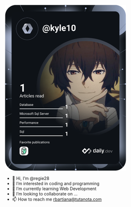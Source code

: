 <a href="https://app.daily.dev/kyle10"><img src="https://github.com/regie28/regie28/blob/main/devcard.svg" width="400" alt="Reginald Bartiana's Dev Card"/></a>
- 👋 Hi, I’m @regie28
- 👀 I’m interested in coding and programming
- 🌱 I’m currently learning Web Development
- 💞️ I’m looking to collaborate on ...
- 📫 How to reach me rbartiana@tutanota.com

<!---
regie28/regie28 is a ✨ special ✨ repository because its `README.md` (this file) appears on your GitHub profile.
You can click the Preview link to take a look at your changes.
--->
